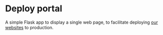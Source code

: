 # Deploy portal

A simple Flask app to display a single web page, to facilitate deploying [our websites](https://github.com/canonical-websites) to production.
